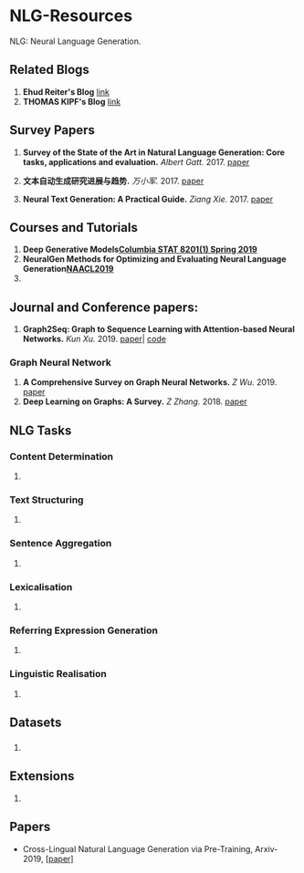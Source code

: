 # NLG-Resources
NLG: Neural Language Generation.


## Related Blogs

1. **Ehud Reiter's Blog**
   [link](https://ehudreiter.com)
2. **THOMAS KIPF's Blog**
   [link](https://tkipf.github.io/graph-convolutional-networks/)

## Survey Papers

1. **Survey of the State of the Art in Natural Language Generation: Core tasks, applications and evaluation.**
   _Albert Gatt._
   2017.
   [paper](https://arxiv.org/pdf/1703.09902.pdf)
   
2. **文本自动生成研究进展与趋势.**
   _万小军._
   2017.
   [paper](http://59.108.48.12/lcwm/wanxj/files/TextGenerationSurvey.pdf)
   
3. **Neural Text Generation: A Practical Guide.**
   _Ziang Xie._
   2017.
   [paper](https://arxiv.org/abs/1711.09534)
   
## Courses and Tutorials
1. **Deep Generative Models[Columbia STAT 8201(1) Spring 2019](http://stat.columbia.edu/~cunningham/teaching/GR8201/)**
2. **NeuralGen Methods for Optimizing and Evaluating Neural Language Generation[NAACL2019](http://neuralgen.io/)**
3.    
## Journal and Conference papers:
1. **Graph2Seq: Graph to Sequence Learning with Attention-based Neural Networks.**
   _Kun Xu._
   2019.
   [paper](https://arxiv.org/abs/1804.00823)|
   [code](https://github.com/IBM/SQL-to-Text)

### Graph Neural Network

1. **A Comprehensive Survey on Graph Neural Networks.**
   _Z Wu._
   2019.
   [paper](https://arxiv.org/abs/1901.00596)
2. **Deep Learning on Graphs: A Survey.**
   _Z Zhang._
   2018.
   [paper](https://arxiv.org/abs/1812.04202)

## NLG Tasks

###  Content Determination

1.

### Text Structuring

1.

### Sentence Aggregation

1.

### Lexicalisation

1.

### Referring Expression Generation

1.

### Linguistic Realisation

1.

## Datasets

### 

1.


## Extensions

1.

## Papers
- Cross-Lingual Natural Language Generation via Pre-Training, Arxiv-2019, [[paper]](https://arxiv.org/pdf/1909.10481.pdf)
